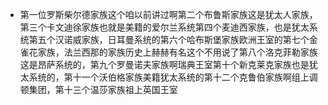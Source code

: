 - 第一位罗斯柴尔德家族这个咱以前讲过啊第二个布鲁斯家族这是犹太人家族，第三个卡文迪徐家族也就是美籍的爱尔兰系统第四个麦迪西家族，也是犹太系统第五个汉诺威家族，日耳曼系统的第六个哈布斯堡家族欧洲王室的第七个金雀花家族，法兰西那的家族历史上赫赫有名这个不用说了第八个洛克菲勒家族这是昂萨系统的，第九个罗曼诺夫家族啊瑞典王室第十个新克莱克家族也是犹太系统的，第十一个沃伯格家族美籍犹太系统的第十二个克鲁伯家族啊组上调顿集团，第十三个温莎家族祖上英国王室